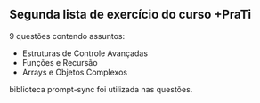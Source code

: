 Segunda lista de exercício do curso +PraTi
--
9 questões contendo assuntos:
- Estruturas de Controle Avançadas
- Funções e Recursão
- Arrays e Objetos Complexos

biblioteca prompt-sync foi utilizada nas questões.
